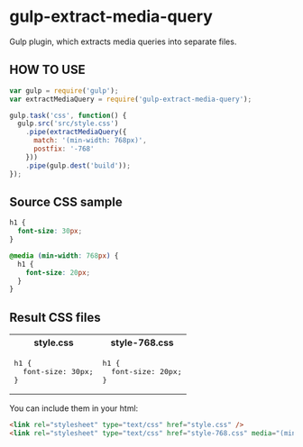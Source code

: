 # gulp-extract-media-query
Gulp plugin, which extracts media queries into  separate files.


HOW TO USE
-------
```js
var gulp = require('gulp');
var extractMediaQuery = require('gulp-extract-media-query');

gulp.task('css', function() {
  gulp.src('src/style.css')
    .pipe(extractMediaQuery({
      match: '(min-width: 768px)',
      postfix: '-768'
    }))
    .pipe(gulp.dest('build'));
});
```

Source CSS sample
-------
```css
h1 {
  font-size: 30px;
}

@media (min-width: 768px) {
  h1 {
    font-size: 20px;
  }
}
```
Result CSS files
-------
<table>
  <tr>
    <th>style.css</th>
    <th>style-768.css</th>
  </tr>
  <tr>
    <td><pre>h1 {
  font-size: 30px;
}</pre></td>
<td><pre>h1 {
  font-size: 20px;
}</pre></td>
  </tr>
</table>

You can include them in your html:
```html
<link rel="stylesheet" type="text/css" href="style.css" />
<link rel="stylesheet" type="text/css" href="style-768.css" media="(min-width: 768px)" />
```
